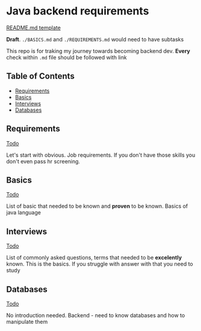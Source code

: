 # Java backend requirements

[README.md template](https://github.com/ArickCodeGuy/readme-template)

**Draft**. `./BASICS.md` and `./REQUIREMENTS.md` would need to have subtasks

This repo is for traking my journey towards becoming backend dev.
**Every** check within `.md` file should be followed with link

## Table of Contents

- [Requirements](#requirements)
- [Basics](#basics)
- [Interviews](#interviews)
- [Databases](#databases)

## Requirements

[Todo](./requirements/REQUIREMENTS.md)

Let's start with obvious. Job requirements. If you don't have those skills you don't even pass hr screening.

## Basics

[Todo](./basics/BASICS.md)

List of basic that needed to be known and **proven** to be known. Basics of java language

## Interviews

[Todo](./interview/INTERVIEW.md)

List of commonly asked questions, terms that needed to be **excelently** known. This is the basics. If you struggle with answer with that you need to study

## Databases

[Todo](./databases/DATABASES.md)

No introduction needed. Backend - need to know databases and how to manipulate them
